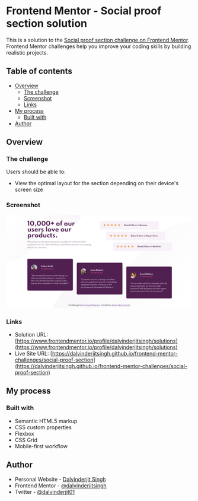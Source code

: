 # Frontend Mentor - Social proof section solution

This is a solution to the [Social proof section challenge on Frontend Mentor](https://www.frontendmentor.io/challenges/social-proof-section-6e0qTv_bA). Frontend Mentor challenges help you improve your coding skills by building realistic projects.

## Table of contents

- [Overview](#overview)
  - [The challenge](#the-challenge)
  - [Screenshot](#screenshot)
  - [Links](#links)
- [My process](#my-process)
  - [Built with](#built-with)
- [Author](#author)

## Overview

### The challenge

Users should be able to:

- View the optimal layout for the section depending on their device's screen size

### Screenshot

![](./screenshot.png)

### Links

- Solution URL: [https://www.frontendmentor.io/profile/dalvinderjitsingh/solutions](https://www.frontendmentor.io/profile/dalvinderjitsingh/solutions)
- Live Site URL: [https://dalvinderjitsingh.github.io/frontend-mentor-challenges/social-proof-section](https://dalvinderjitsingh.github.io/frontend-mentor-challenges/social-proof-section)

## My process

### Built with

- Semantic HTML5 markup
- CSS custom properties
- Flexbox
- CSS Grid
- Mobile-first workflow

## Author

- Personal Website - [Dalvinderjit Singh](https://dalvinderjitsingh.github.io/)
- Frontend Mentor - [@dalvinderjitsingh](https://www.frontendmentor.io/profile/dalvinderjitsingh)
- Twitter - [@dalvinderjit01](https://twitter.com/dalvinderjit01)
